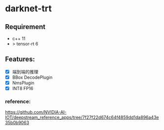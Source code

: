 # darknet-trt

## Requirement

- c++ 11
- \> tensor-rt 6

## Features:

- [x] 端到端的推理
- [x] BBox DecodePlugin
- [x] NmsPlugin
- [x] INT8 FP16

### reference:

https://github.com/NVIDIA-AI-IOT/deepstream_reference_apps/tree/7f27f22d674c64f4859dd1da896a43e35b0b9063

